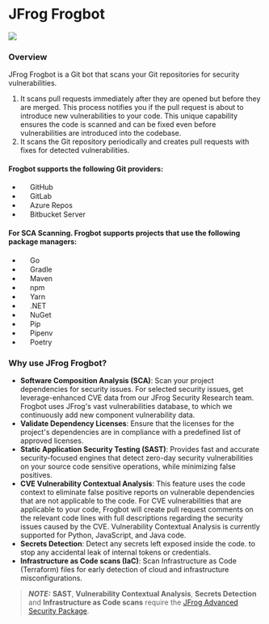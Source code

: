 # JFrog Frogbot

![](https://raw.github.com/jfrog/frogbot/master/images/frogbot-intro.png)

### Overview

JFrog Frogbot is a Git bot that scans your Git repositories for security vulnerabilities.

1. It scans pull requests immediately after they are opened but before they are merged. This process notifies you if the pull request is about to introduce new vulnerabilities to your code. This unique capability ensures the code is scanned and can be fixed even before vulnerabilities are introduced into the codebase.
2. It scans the Git repository periodically and creates pull requests with fixes for detected vulnerabilities.

#### Frogbot supports the following Git providers:

- <img src="https://raw.githubusercontent.com/jfrog/frogbot/master/images/github-icon.png" width="15"> GitHub
- <img src="https://raw.githubusercontent.com/jfrog/frogbot/master/images/gitlab-icon.png" width="15"> GitLab
- <img src="https://raw.githubusercontent.com/jfrog/frogbot/master/images/azure-devops-icon.png" width="15"> Azure Repos
- <img src="https://raw.githubusercontent.com/jfrog/frogbot/master/images/bitbucket-icon.png" width="15"> Bitbucket Server

#### For SCA Scanning. Frogbot supports projects that use the following package managers:

- <img src="https://raw.githubusercontent.com/jfrog/frogbot/master/images/go-icon.png" width="15"> Go
- <img src="https://raw.githubusercontent.com/jfrog/frogbot/master/images/gradle-icon.png" width="15"> Gradle
- <img src="https://raw.githubusercontent.com/jfrog/frogbot/master/images/maven-icon.png" width="15"> Maven
- <img src="https://raw.githubusercontent.com/jfrog/frogbot/master/images/npm-icon.png" width="15"> npm
- <img src="https://raw.githubusercontent.com/jfrog/frogbot/master/images/yarn-icon.png" width="15"> Yarn
- <img src="https://raw.githubusercontent.com/jfrog/frogbot/master/images/dotnet-icon.png" width="15"> .NET
- <img src="https://raw.githubusercontent.com/jfrog/frogbot/master/images/nuget-icon.png" width="15"> NuGet
- <img src="https://raw.githubusercontent.com/jfrog/frogbot/master/images/pip-icon.png" width="15"> Pip
- <img src="https://raw.githubusercontent.com/jfrog/frogbot/master/images/pip-icon.png" width="15"> Pipenv
- <img src="https://raw.githubusercontent.com/jfrog/frogbot/master/images/poetry-icon.png" width="15"> Poetry

### Why use JFrog Frogbot?

* **Software Composition Analysis (SCA)**: Scan your project dependencies for security issues. For selected security issues, get leverage-enhanced CVE data from our JFrog Security Research team. Frogbot uses JFrog's vast vulnerabilities database, to which we continuously add new component vulnerability data.&#x20;
* **Validate Dependency Licenses**: Ensure that the licenses for the project's dependencies are in compliance with a predefined list of approved licenses.
* **Static Application Security Testing (SAST)**: Provides fast and accurate security-focused engines that detect zero-day security vulnerabilities on your source code sensitive operations, while minimizing false positives.
* **CVE Vulnerability Contextual Analysis**: This feature uses the code context to eliminate false positive reports on vulnerable dependencies that are not applicable to the code. For CVE vulnerabilities that are applicable to your code, Frogbot will create pull request comments on the relevant code lines with full descriptions regarding the security issues caused by the CVE. Vulnerability Contextual Analysis is currently supported for Python, JavaScript, and Java code.
* **Secrets Detection**: Detect any secrets left exposed inside the code. to stop any accidental leak of internal tokens or credentials.
* **Infrastructure as Code scans (IaC)**: Scan Infrastructure as Code (Terraform) files for early detection of cloud and infrastructure misconfigurations.

> _**NOTE:**_ **SAST**, **Vulnerability Contextual Analysis**, **Secrets Detection** and **Infrastructure as Code scans** require the [JFrog Advanced Security Package](https://jfrog.com/xray/).

